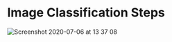 # Image Classification Steps 
![Screenshot 2020-07-06 at 13 37 08](https://user-images.githubusercontent.com/26361028/86570599-cb47dd80-bf8d-11ea-8aca-fd7ddec5765c.png)
